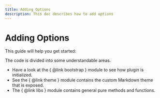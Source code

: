 ```yaml
---
title: Adding Options
description: This doc describes how to add options
---
```


# Adding Options

This guide will help you get started:

The code is divided into some understandable areas.

- Have a look at the { @link bootstrap } module to see how plugin is initialized.
- See the { @link theme } module contains the custom Markdown theme that is exposed.
- The { @link libs } module contains general pure methods and functions.
